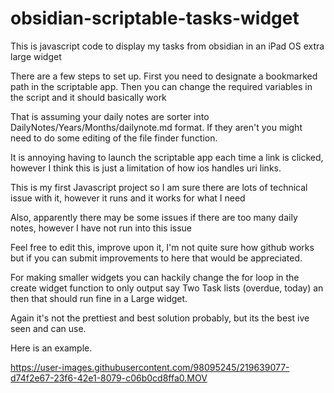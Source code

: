 # obsidian-scriptable-tasks-widget
This is javascript code to display my tasks from obsidian in an iPad OS extra large widget

There are a few steps to set up. First you need to designate a bookmarked path in the scriptable app. Then you can change the required variables in the script and it should basically work

That is assuming your daily notes are sorter into DailyNotes/Years/Months/dailynote.md format. If they aren't you might need to do some editing of the file finder function.

It is annoying having to launch the scriptable app each time a link is clicked, however I think this is just a limitation of how ios handles uri links.

This is my first Javascript project so I am sure there are lots of technical issue with it, however it runs and it works for what I need

Also, apparently there may be some issues if there are too many daily notes, however I have not run into this issue

Feel free to edit this, improve upon it, I'm not quite sure how github works but if you can submit improvements to here that would be appreciated.

For making smaller widgets you can hackily change the for loop in the create widget function to only output say Two Task lists (overdue, today) an then that should run fine in a Large widget.

Again it's not the prettiest and best solution probably, but its the best ive seen and can use.

Here is an example.

https://user-images.githubusercontent.com/98095245/219639077-d74f2e67-23f6-42e1-8079-c06b0cd8ffa0.MOV

